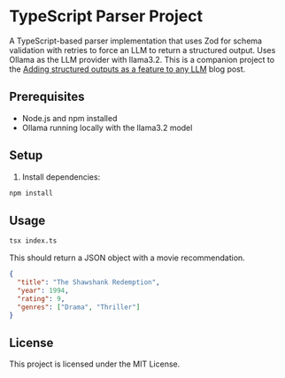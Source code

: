# TypeScript Parser Project

A TypeScript-based parser implementation that uses Zod for schema validation with retries to force an LLM to return a structured output. Uses Ollama as the LLM provider with llama3.2. This is a companion project to the [Adding structured outputs as a feature to any LLM](https://inferable.ai/blog/structured-outputs-with-llms) blog post.

## Prerequisites

- Node.js and npm installed
- Ollama running locally with the llama3.2 model

## Setup

1. Install dependencies:

```bash
npm install
```

## Usage

```bash
tsx index.ts
```

This should return a JSON object with a movie recommendation.

```json
{
  "title": "The Shawshank Redemption",
  "year": 1994,
  "rating": 9,
  "genres": ["Drama", "Thriller"]
}
```

## License

This project is licensed under the MIT License.
